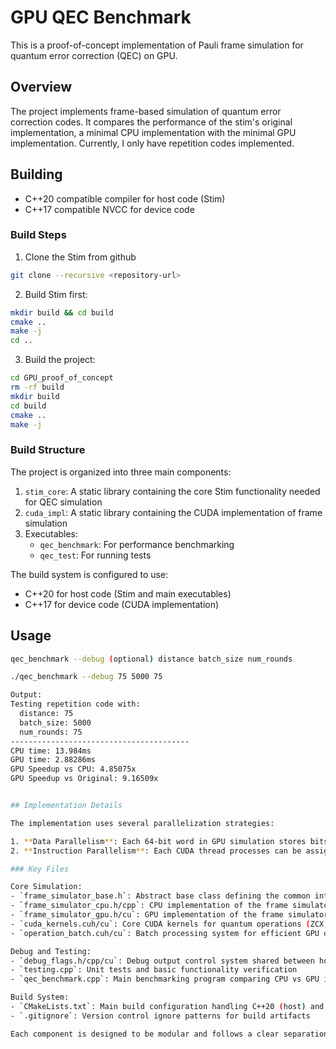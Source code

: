 # GPU QEC Benchmark

This is a proof-of-concept implementation of Pauli frame simulation for quantum error correction (QEC) on GPU.

## Overview

The project implements frame-based simulation of quantum error correction codes. It compares the performance of the stim's original implementation, a minimal CPU implementation with the minimal GPU implementation. Currently, I only have repetition codes implemented.

## Building

- C++20 compatible compiler for host code (Stim)
- C++17 compatible NVCC for device code

### Build Steps

1. Clone the Stim from github
```bash
git clone --recursive <repository-url>
```

2. Build Stim first:
```bash
mkdir build && cd build
cmake ..
make -j
cd ..
```

3. Build the project:
```bash
cd GPU_proof_of_concept
rm -rf build
mkdir build
cd build
cmake ..
make -j
```

### Build Structure

The project is organized into three main components:

1. `stim_core`: A static library containing the core Stim functionality needed for QEC simulation
2. `cuda_impl`: A static library containing the CUDA implementation of frame simulation
3. Executables:
   - `qec_benchmark`: For performance benchmarking
   - `qec_test`: For running tests

The build system is configured to use:
- C++20 for host code (Stim and main executables)
- C++17 for device code (CUDA implementation)

## Usage

```bash
qec_benchmark --debug (optional) distance batch_size num_rounds
```

```bash
./qec_benchmark --debug 75 5000 75

Output:
Testing repetition code with:
  distance: 75
  batch_size: 5000
  num_rounds: 75
----------------------------------------
CPU time: 13.984ms
GPU time: 2.88286ms
GPU Speedup vs CPU: 4.85075x
GPU Speedup vs Original: 9.16509x


## Implementation Details

The implementation uses several parallelization strategies:

1. **Data Parallelism**: Each 64-bit word in GPU simulation stores bits from 64 different simulations (Stim has AVX256)
2. **Instruction Parallelism**: Each CUDA thread processes can be assigned to a different instruction as long as they are independent.

### Key Files

Core Simulation:
- `frame_simulator_base.h`: Abstract base class defining the common interface for both CPU and GPU simulators
- `frame_simulator_cpu.h/cpp`: CPU implementation of the frame simulator using bit-level parallelism
- `frame_simulator_gpu.h/cu`: GPU implementation of the frame simulator using CUDA
- `cuda_kernels.cuh/cu`: Core CUDA kernels for quantum operations (ZCX, H, M gates)
- `operation_batch.cuh/cu`: Batch processing system for efficient GPU operation queueing

Debug and Testing:
- `debug_flags.h/cpp/cu`: Debug output control system shared between host and device code
- `testing.cpp`: Unit tests and basic functionality verification
- `qec_benchmark.cpp`: Main benchmarking program comparing CPU vs GPU implementations

Build System:
- `CMakeLists.txt`: Main build configuration handling C++20 (host) and C++17 (device) code
- `.gitignore`: Version control ignore patterns for build artifacts

Each component is designed to be modular and follows a clear separation between the CPU and GPU implementations while sharing a common interface through the base simulator class.
